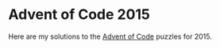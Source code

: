 # Advent of Code 2015

Here are my solutions to the [Advent of Code](https://adventofcode.com/2015) puzzles for 2015.

